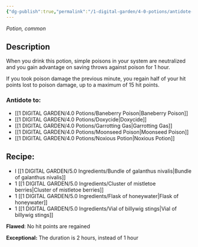 ```yaml
---
{"dg-publish":true,"permalink":"/1-digital-garden/4-0-potions/antidote-of-common-poisons/","tags":["potion","#yr1","common"]}
---
```


*Potion, common* 

## Description
When you drink this potion, simple poisons in your system are neutralized and you gain advantage on saving throws against poison for 1 hour. 

If you took poison damage the previous minute, you regain half of your hit points lost to poison damage, up to a maximum of 15 hit points.

### Antidote to: 
- [[1 DIGITAL GARDEN/4.0 Potions/Baneberry Poison\|Baneberry Poison]]
- [[1 DIGITAL GARDEN/4.0 Potions/Doxycide\|Doxycide]] 
- [[1 DIGITAL GARDEN/4.0 Potions/Garrotting Gas\|Garrotting Gas]] 
- [[1 DIGITAL GARDEN/4.0 Potions/Moonseed Poison\|Moonseed Poison]]
- [[1 DIGITAL GARDEN/4.0 Potions/Noxious Potion\|Noxious Potion]]

## Recipe:

- I [[1 DIGITAL GARDEN/5.0 Ingredients/Bundle of galanthus nivalis\|Bundle of galanthus nivalis]]
- 1 [[1 DIGITAL GARDEN/5.0 Ingredients/Cluster of mistletoe berries\|Cluster of mistletoe berries]]
- 1 [[1 DIGITAL GARDEN/5.0 Ingredients/Flask of honeywater\|Flask of honeywater]]
- 1 [[1 DIGITAL GARDEN/5.0 Ingredients/Vial of billywig stings\|Vial of billywig stings]]

**Flawed**:
No hit points are regained

**Exceptional:** 
The duration is 2 hours, instead of 1 hour